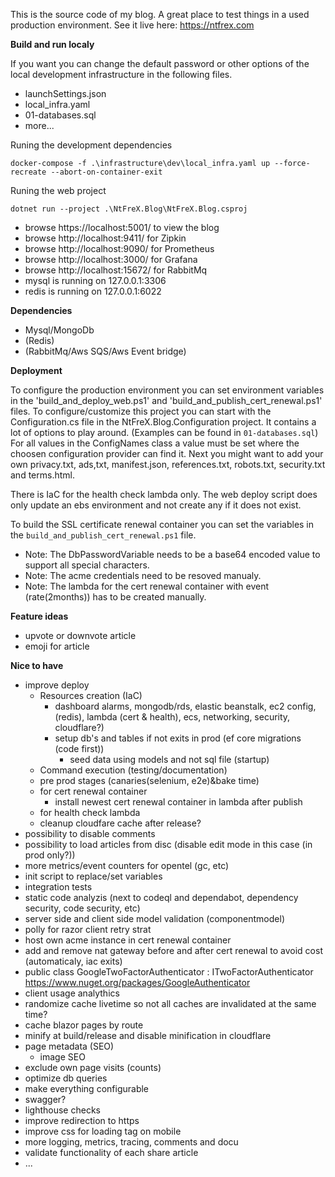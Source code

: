 This is the source code of my blog. A great place to test things in a used production environment. See it live here: https://ntfrex.com

**Build and run localy**

If you want you can change the default password or other options of the local development infrastructure in the following files.

 - launchSettings.json
 - local_infra.yaml
 - 01-databases.sql
 - more...

Runing the development dependencies

```
docker-compose -f .\infrastructure\dev\local_infra.yaml up --force-recreate --abort-on-container-exit
```

Runing the web project

```
dotnet run --project .\NtFreX.Blog\NtFreX.Blog.csproj
```

 - browse https://localhost:5001/ to view the blog
 - browse http://localhost:9411/ for Zipkin
 - browse http://localhost:9090/ for Prometheus
 - browse http://localhost:3000/ for Grafana
 - browse http://localhost:15672/ for RabbitMq
 - mysql is running on 127.0.0.1:3306
 - redis is running on 127.0.0.1:6022

**Dependencies**

 - Mysql/MongoDb
 - (Redis)
 - (RabbitMq/Aws SQS/Aws Event bridge)

 **Deployment**
 
To configure the production environment you can set environment variables in the 'build_and_deploy_web.ps1' and 'build_and_publish_cert_renewal.ps1' files.
To configure/customize this project you can start with the Configuration.cs file in the NtFreX.Blog.Configuration project. It contains a lot of options to play around. (Examples can be found in `01-databases.sql`)
For all values in the ConfigNames class a value must be set where the choosen configuration provider can find it.
Next you might want to add your own privacy.txt, ads,txt, manifest.json, references.txt, robots.txt, security.txt and terms.html.

There is IaC for the health check lambda only. The web deploy script does only update an ebs environment and not create any if it does not exist.

To build the SSL certificate renewal container you can set the variables in the `build_and_publish_cert_renewal.ps1` file.
 - Note: The DbPasswordVariable needs to be a base64 encoded value to support all special characters.
 - Note: The acme credentials need to be resoved manualy.
 - Note: The lambda for the cert renewal container with event (rate(2months)) has to be created manually.

**Feature ideas**

 - upvote or downvote article
 - emoji for article

**Nice to have**

 - improve deploy
   - Resources creation (IaC)
     - dashboard alarms, mongodb/rds, elastic beanstalk, ec2 config, (redis), lambda (cert & health), ecs, networking, security, cloudflare?)
     - setup db's and tables if not exits in prod (ef core migrations (code first))
       - seed data using models and not sql file (startup)
   - Command execution (testing/documentation)
   - pre prod stages (canaries(selenium, e2e)&bake time)
   - for cert renewal container
     - install newest cert renewal container in lambda after publish
   - for health check lambda
   - cleanup cloudfare cache after release?
 - possibility to disable comments
 - possibility to load articles from disc (disable edit mode in this case (in prod only?))
 - more metrics/event counters for opentel (gc, etc)
 - init script to replace/set variables
 - integration tests
 - static code analyzis (next to codeql and dependabot, dependency security, code security, etc)
 - server side and client side model validation (componentmodel)
 - polly for razor client retry strat
 - host own acme instance in cert renewal container
 - add and remove nat gateway before and after cert renewal to avoid cost (automaticaly, iac exits)
 - public class GoogleTwoFactorAuthenticator : ITwoFactorAuthenticator https://www.nuget.org/packages/GoogleAuthenticator
 - client usage analythics
 - randomize cache livetime so not all caches are invalidated at the same time?
 - cache blazor pages by route
 - minify at build/release and disable minification in cloudflare
 - page metadata (SEO)
   - image SEO
 - exclude own page visits (counts)
 - optimize db queries
 - make everything configurable
 - swagger?
 - lighthouse checks
 - improve redirection to https
 - improve css for loading tag on mobile
 - more logging, metrics, tracing, comments and docu
 - validate functionality of each share article
 - ...

